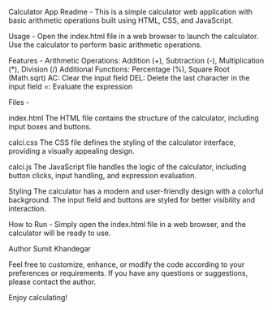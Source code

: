 Calculator App Readme - 
This is a simple calculator web application with basic arithmetic operations built using HTML, CSS, and JavaScript.


Usage - 
Open the index.html file in a web browser to launch the calculator.
Use the calculator to perform basic arithmetic operations.


Features - 
Arithmetic Operations: Addition (+), Subtraction (-), Multiplication (*), Division (/)
Additional Functions: Percentage (%), Square Root (Math.sqrt)
AC: Clear the input field
DEL: Delete the last character in the input field
=: Evaluate the expression


Files - 

index.html
The HTML file contains the structure of the calculator, including input boxes and buttons.

calci.css
The CSS file defines the styling of the calculator interface, providing a visually appealing design.

calci.js
The JavaScript file handles the logic of the calculator, including button clicks, input handling, and expression evaluation.

Styling
The calculator has a modern and user-friendly design with a colorful background. The input field and buttons are styled for better visibility and interaction.


How to Run -
Simply open the index.html file in a web browser, and the calculator will be ready to use.


Author
Sumit Khandegar

Feel free to customize, enhance, or modify the code according to your preferences or requirements. If you have any questions or suggestions, please contact the author.

Enjoy calculating!
